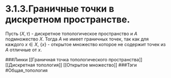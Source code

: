 # 3.1.3.Граничные точки в дискретном пространстве.
Пусть $(X,\tau)$ - дискретное топологическое пространство и $A$ подмножество $X$. Тогда $A$ не имеет граничных точек, так как для каждого $x\in X$, $\{x\}$ - открытое множество которое не содержит точек из $A$ отличные от $x$.

###Линки [[Граничная точка топологического пространства]] [[Дискретная топология]] [[Открытое множество]]
###Тэги 
 #Общая_топология